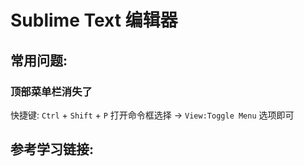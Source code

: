 # Sublime Text 编辑器

## 常用问题:

### 顶部菜单栏消失了
快捷键: `Ctrl` + `Shift` + `P` 打开命令框选择 -> `View:Toggle Menu` 选项即可



## 参考学习链接:
```shell
```
